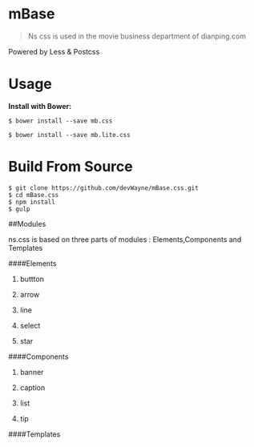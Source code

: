 # mBase
> Ns css is used in the movie business department of dianping.com

Powered by Less & Postcss

# Usage

**Install with Bower:**

```shell
$ bower install --save mb.css

$ bower install --save mb.lite.css
```

# Build From Source

```shell
$ git clone https://github.com/devWayne/mBase.css.git
$ cd mBase.css
$ npm install
$ gulp
```

##Modules

ns.css is based on three parts of modules : Elements,Components and Templates

####Elements

1. buttton

2. arrow

3. line

4. select

5. star

####Components

1. banner

2. caption

3. list

4. tip

####Templates

